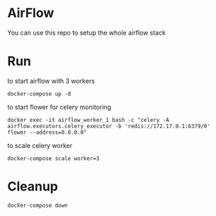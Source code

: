 # AirFlow

You can use this repo to setup the whole airflow stack

# Run

to start airflow with 3 workers

    docker-compose up -d

to start flower for celery monitoring

    docker exec -it airflow_worker_1 bash -c "celery -A airflow.executors.celery_executor -b 'redis://172.17.0.1:6379/0' flower --address=0.0.0.0"

to scale celery worker

    docker-compose scale worker=3

# Cleanup

    docker-compose down
